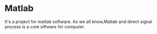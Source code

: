 # Matlab
It's a project for matlab software.
As we all know,Matlab and direct signal process is a core siftware for computer.

